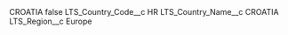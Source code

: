 <?xml version="1.0" encoding="UTF-8"?>
<CustomMetadata xmlns="http://soap.sforce.com/2006/04/metadata" xmlns:xsi="http://www.w3.org/2001/XMLSchema-instance" xmlns:xsd="http://www.w3.org/2001/XMLSchema">
    <label>CROATIA</label>
    <protected>false</protected>
    <values>
        <field>LTS_Country_Code__c</field>
        <value xsi:type="xsd:string">HR</value>
    </values>
    <values>
        <field>LTS_Country_Name__c</field>
        <value xsi:type="xsd:string">CROATIA</value>
    </values>
    <values>
        <field>LTS_Region__c</field>
        <value xsi:type="xsd:string">Europe</value>
    </values>
</CustomMetadata>
